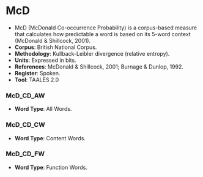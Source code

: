# McD

- McD (McDonald Co-occurrence Probability) is a corpus-based measure that calculates how predictable a word is based on its 5-word context (McDonald & Shillcock, 2001).  
- **Corpus**: British National Corpus.  
- **Methodology**: Kullback-Leibler divergence (relative entropy).  
- **Units**: Expressed in bits.  
- **References**: McDonald & Shillcock, 2001; Burnage & Dunlop, 1992.  
- **Register**: Spoken. 
- **Tool**: TAALES 2.0

### McD_CD_AW
- **Word Type**: All Words.  

### McD_CD_CW
- **Word Type**: Content Words.  

### McD_CD_FW
- **Word Type**: Function Words.  
